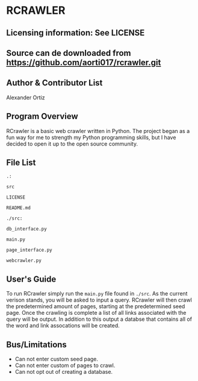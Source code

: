 RCRAWLER
==========

Licensing information: See LICENSE
---
Source can de downloaded from https://github.com/aorti017/rcrawler.git
---

Author & Contributor List
----------
Alexander Ortiz

Program Overview
----------
RCrawler is a basic web crawler written in Python. The project began as a
fun way for me to strength my Python programming skills, but I have decided to open
it up to the open source community.

File List
----------
```
.:

src

LICENSE

README.md
```
```
./src:

db_interface.py

main.py

page_interface.py

webcrawler.py
```

User's Guide
----------
To run RCrawler simply run the ```main.py``` file found in ```./src```. As the current
verison stands, you will be asked to input a query. RCrawler will then crawl the predetermined
amount of pages, starting at the predetermined seed page. Once the crawling is complete a list of all links
associated with the query will be output. In addition to this output a databse that contains all of the word and
link assocations will be created.

Bus/Limitations
----------
* Can not enter custom seed page.
* Can not enter custom of pages to crawl.
* Can not opt out of creating a database.
